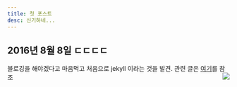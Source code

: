 ```yaml
---
title: 첫 포스트
desc: 신기하네...
---
```


## 2016년 8월 8일 ㄷㄷㄷㄷ

블로깅을 해야겠다고 마음먹고 처음으로 jekyll 이라는 것을 발견.
관련 글은 [여기](http://blog.saltfactory.net/jekyll/upgrade-github-pages-dependency-versions.html)를 참조
<img src="http://lh3.googleusercontent.com/-3PZCHZ3KJKQ/UseeUz_MrZI/AAAAAAABi_c/ZnadAPzyJcg/s200/markdown-mark.png" align=right>

